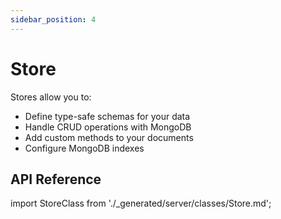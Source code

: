 ```yaml
---
sidebar_position: 4
---
```


# Store

Stores allow you to:
- Define type-safe schemas for your data
- Handle CRUD operations with MongoDB
- Add custom methods to your documents
- Configure MongoDB indexes

## API Reference

import StoreClass from './_generated/server/classes/Store.md';

<StoreClass />
<!-- ## Schema Types -->

<!-- import { schema } from './_generated/variables/schema.md';

<schema />

 -->
